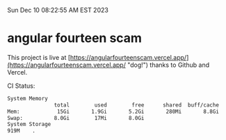Sun Dec 10 08:22:55 AM EST 2023

# angular fourteen scam


This project is live at [https://angularfourteenscam.vercel.app/](https://angularfourteenscam.vercel.app/ "dog!") thanks to Github and Vercel.

CI Status: 

```bash
System Memory
               total        used        free      shared  buff/cache   available
Mem:            15Gi       1.9Gi       5.2Gi       280Mi       8.8Gi        13Gi
Swap:          8.0Gi        17Mi       8.0Gi
System Storage
919M	.
```
